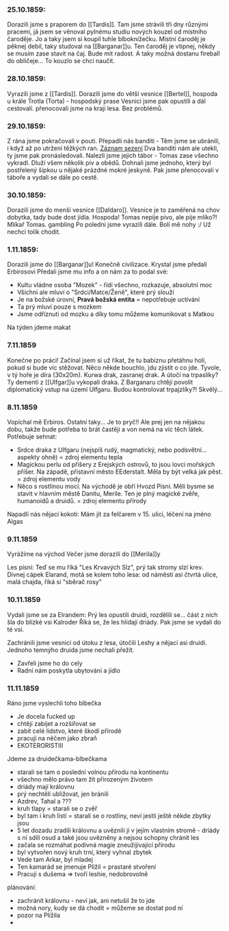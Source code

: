 ### 25.10.1859:
Dorazili jsme s praporem do [[Tardis]].
Tam jsme strávili tři dny různými pracemi, já jsem se věnoval pylnému studiu nových kouzel od místního čaroděje. Jo a taky jsem si koupil tuhle blboknížečku.
Místní čaroděj je pěknej debil, taky studoval na [[Barganar]]u.
Ten čaroděj je vtipnej, někdy se musím zase stavit na čaj. Bude mít radost. A taky možná dostanu fireball do obličeje... To kouzlo se chci naučit.

### 28.10.1859:
Vyrazili jsme z [[Tardis]].
Dorazili jsme do větší vesnice [[Bertel]], hospoda u krále Trotla (Torta) - hospodský prase
Vesnici jsme pak opustili a dál cestovali.
přenocovali jsme na kraji lesa. Bez problémů.

### 29.10.1859:
Z rána jsme pokračovali v pouti.
Přepadli nás banditi - Těm jsme se ubránili, i když až po utržení těžkých ran.
[Záznam sezení](https://drive.google.com/file/d/1YDpvdO072jXug5PV0tobsQudfMNg4Xeu/view?usp=drive_link)
Dva banditi nám ale utekli, ty jsme pak pronásledovali.
Nalezli jsme jejich tábor -  Tomas zase všechno vykradl. Dluží všem několik piv a obědů.
Dohnali jsme jednoho, který byl postřelený šipkou u nějaké prázdné mokré jeskyně.
Pak jsme přenocovali v táboře a vydali se dále po cestě.

### 30.10.1859:
Dorazili jsme do menší vesnice [[Daldaro]]. Vesnice je to zaměřená na chov dobytka, tady bude dost jídla.
Hospoda! Tomas nepije pivo, ale pije mlíko?! Mlíkař Tomas. gambling
Po poledni jsme vyrazili dále.
Bolí mě nohy :/ Už nechci tolik chodit. 

### 1.11.1859:
Dorazili jsme do [[Barganar]]u! Konečně civilizace.
Krystal jsme předali Erbirosovi
Předali jsme mu info a on nám za to podal své:
- Kultu vládne osoba "Mozek" - řídí všechno, rozkazuje, absolutní moc
- Všichni ale mluví o "Srdci/Matce/Ženě", které prý slouží
- Je na božské úrovni, **Pravá božská entita** = nepotřebuje uctívání
- Ta prý mluví pouze s mozkem 
- Jsme odříznuti od mozku a díky tomu můžeme komunikovat s Matkou

Na týden jdeme makat

### 7.11.1859
Konečne po práci! Začínal jsem si už říkat, že tu babiznu přetáhnu holí, pokud si bude víc stěžovat.
Něco někde bouchlo, jdu zjistit o co jde.
Tyvole, v tý hoře je díra (30x20m).
Kurwa drak, zasranej drak. A útočí na trpaslíky?
Ty dementi z [[Ulfgar]]u vykopali draka.
Z Barganaru chtějí povolit diplomatický vstup na území Ulfgaru.
Budou kontrolovat trpajzlíky?! Skvělý...

### 8.11.1859
Vopíchal mě Erbiros. Ostatní taky...
Je to pryč!! Ale prej jen na nějakou dobu, takže bude potřeba to brát častěji a von nemá na víc těch látek.
Potřebuje sehnat:
- Srdce draka z Ulfgaru (nejspíš rudý, magmatický, nebo podsvětní... aspekty ohně) = zdroj elementu tepla
- Magickou perlu od příšery z Erejských ostrovů, to jsou lovci mořských příšer. Na západě, přístavní město EEderstalt. Měla by být velká jak pěst. = zdroj elementu vody
- Něco s rostlinou mocí. Na východě je obří Hvozd Písní. Měli bysme se stavit v hlavním městě Danitu, Merile. Ten je plný magické zvěře, humanoidů a druidů. = zdroj elementu přírody

Napadli nás nějací kokoti: Mám jít za felčarem v 15. ulici, léčení na jméno Algas

### 9.11.1859
Vyrážíme na východ
Večer jsme dorazili do [[Merila]]y

Les písní: Teď se mu říká "Les Krvavých Slz", prý tak stromy slzí krev.
Divnej cápek Elarand, motá se kolem toho lesa: od náměstí asi čtvrtá ulice, malá chajda, říká si "sběrač rosy"

### 10.11.1859
Vydali jsme se za Elrandem:
Prý les opustili druidi, rozdělili se... část z nich šla do blízké vsi Kalroder
Říká se, že les hlídají driády.
Pak jsme se vydali do té vsi.

Zachránili jsme vesnici od útoku z lesa, útočili Leshy a nějací asi druidi.
Jednoho temnýho druida jsme nechali přežít.
- Zavřeli jsme ho do cely
- Radní nám poskytla ubytování a jídlo

### 11.11.1859
Ráno jsme vyslechli toho blbečka
- Je docela fucked up
- chtějí zabíjet a rozšiřovat se
- zabít celé lidstvo, které škodí přírodě
- pracují na něčem jako zbraň
- EKOTERORISTIII

Jdeme za druidečkama-blbečkama
- starali se tam o poslední volnou přírodu na kontinentu
- všechno mělo právo tam žít přirozeným životem
- driády mají královnu
- prý nechtěli ubližovat, jen bránili
- Azdrev, Tahal a ???
- kruh tlapy = starali se o zvěř
- byl tam i kruh listí = starali se o rostliny, neví jestli ještě někde zbytky jsou
- 5 let dozadu zradili královnu a uvěznili jí v jejím vlastním stromě - driády s ní sdílí osud a také jsou uvězněny a nejsou schopny chránit les
- začala se rozmáhat podivná magie zneužijívající přírodu
- byl vytvořen nový kruh trní, který vyhnal zbytek
- Vede tam Arkar, byl mladej
- Ten kamarád se jmenuje Plížil = prastaré stvoření
- Pracují s dušema => tvoří leshie, nedobrovolně

plánování:
- zachránít královnu - neví jak, ani netušil že to jde
- možná nory, kudy se dá chodit = můžeme se dostat pod ní
- pozor na Plížila
- 